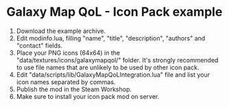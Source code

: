 # Galaxy Map QoL - Icon Pack example
1. Download the example archive.
2. Edit modinfo.lua, filling "name", "title", "description", "authors" and "contact" fields.
3. Place your PNG icons (64x64) in the "data/textures/icons/galaxymapqol/" folder. It's strongly recommended to use file names that are unlikely to be used by other icon pack.
4. Edit "data/scripts/lib/GalaxyMapQoLIntegration.lua" file and list your icon names separated by commas.
5. Publish the mod in the Steam Workshop.
6. Make sure to install your icon pack mod on server.
